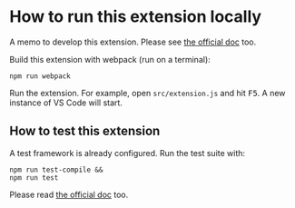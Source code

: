# How to run this extension locally

A memo to develop this extension. Please see [the official doc](https://code.visualstudio.com/api/get-started/your-first-extension) too.

Build this extension with webpack (run on a terminal):

```
npm run webpack
```

Run the extension. For example, open `src/extension.js` and hit <kbd>F5</kbd>. A new instance of VS Code will start.

## How to test this extension

A test framework is already configured. Run the test suite with:

```
npm run test-compile &&
npm run test
```

<!-- TODO shouldn't we automate test-compile before test? -->

Please read [the official doc](https://code.visualstudio.com/api/working-with-extensions/testing-extension) too.
